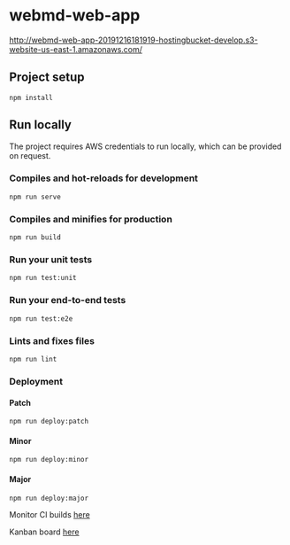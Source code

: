 # webmd-web-app

http://webmd-web-app-20191216181919-hostingbucket-develop.s3-website-us-east-1.amazonaws.com/


## Project setup
```
npm install
```

## Run locally
The project requires AWS credentials to run locally, which can be provided on request.  

### Compiles and hot-reloads for development
```
npm run serve
```

### Compiles and minifies for production
```
npm run build
```

### Run your unit tests

```
npm run test:unit
```

### Run your end-to-end tests
```
npm run test:e2e
```

### Lints and fixes files
```
npm run lint
```


### Deployment
#### Patch
```
npm run deploy:patch
```
#### Minor
```
npm run deploy:minor
```
#### Major
```
npm run deploy:major
```


Monitor CI builds [here](https://circleci.com/gh/DNInterview/webmd-web-app)

Kanban board [here](https://kanbanflow.com/board/q3cRbV)